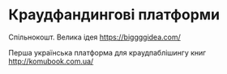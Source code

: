 # Краудфандингові платформи

Спільнокошт. Велика ідея https://biggggidea.com/

Перша українська платформа для краудпаблішингу книг http://komubook.com.ua/